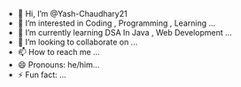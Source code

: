- 👋 Hi, I’m @Yash-Chaudhary21
- 👀 I’m interested in Coding , Programming , Learning ...
- 🌱 I’m currently learning DSA In Java , Web Development ...
- 💞️ I’m looking to collaborate on ...
- 📫 How to reach me ...
- 😄 Pronouns: he/him...
- ⚡ Fun fact: ...

<!---
Yash-Chaudhary21/Yash-Chaudhary21 is a ✨ special ✨ repository because its `README.md` (this file) appears on your GitHub profile.
You can click the Preview link to take a look at your changes.
--->
